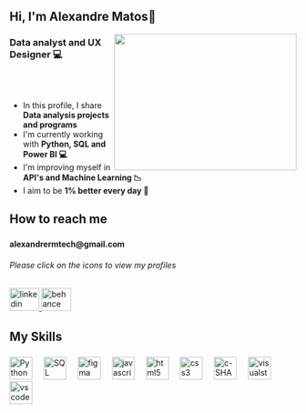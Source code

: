 <h2 align="left">Hi, I'm Alexandre Matos👋</h2>

<img align="right" width="320" height="240" src="https://media3.giphy.com/media/v1.Y2lkPTc5MGI3NjExbzFyNTNkMjA1cW52Zmg5NWNubjJ5bjhocnRuOGl4cnM1czZnaHdlayZlcD12MV9pbnRlcm5hbF9naWZfYnlfaWQmY3Q9Zw/qgQUggAC3Pfv687qPC/giphy.gif"  />


<h3 align="left">Data analyst and UX Designer 💻</h3>
<br></br>

<div>

<ul>
	<li>In this profile, I share <b>Data analysis projects and programs</b></li>
	<li>I'm currently working with <b>Python, SQL and Power BI 💻</b></li>
	<li>I'm improving myself in <b>API's and Machine Learning 📉</b></li>
	<li>I aim to be <b>1% better every day 💪</b></li>
</ul>

</div>

<p></p>
<h2 align="left">How to reach me</h2>

###

<div align="left">
<h4>alexandrermtech@gmail.com</h4>
<h6> Please click on the icons to view my profiles</h6>
  <a href="https://linkedin.com/in/alexandrematos2312/" target="_blank">
    <img src="https://raw.githubusercontent.com/maurodesouza/profile-readme-generator/master/src/assets/icons/social/linkedin/default.svg" width="52" height="40" alt="linkedin logo"  />
  </a>
  <a href="https://www.behance.net/alexandrematosux" target="_blank">
    <img src="https://raw.githubusercontent.com/maurodesouza/profile-readme-generator/master/src/assets/icons/social/behance/default.svg" width="52" height="40" alt="behance logo"  />
  </a>	
</div>

<h2 align="left">My Skills</h2>

###

<div align="left">
 
  <img src="https://cdn.jsdelivr.net/gh/devicons/devicon@latest/icons/python/python-original.svg" height="40" alt="Python logo" />
  <img width="12" />
  <img src="https://cdn.jsdelivr.net/gh/devicons/devicon@latest/icons/azuresqldatabase/azuresqldatabase-original.svg" height="40" alt="SQL logo" />
  <img width="12" />
  <img src="https://cdn.jsdelivr.net/gh/devicons/devicon/icons/figma/figma-original.svg" height="40" alt="figma logo"  />
  <img width="12" />
  <img src="https://cdn.jsdelivr.net/gh/devicons/devicon/icons/javascript/javascript-original.svg" height="40" alt="javascript logo"  />
  <img width="12" />
  <img src="https://cdn.jsdelivr.net/gh/devicons/devicon/icons/html5/html5-original.svg" height="40" alt="html5 logo"  />
  <img width="12" />
  <img src="https://cdn.jsdelivr.net/gh/devicons/devicon/icons/css3/css3-original.svg" height="40" alt="css3 logo"  />
  <img width="12" />
  <img src="https://cdn.jsdelivr.net/gh/devicons/devicon@latest/icons/csharp/csharp-original.svg" height="40" alt="c-SHARP logo"/>
  <img width="12" />
  <img src="https://cdn.jsdelivr.net/gh/devicons/devicon/icons/visualstudio/visualstudio-plain.svg" height="40" alt="visualstudio logo"  />
  <img width="12" />
  <img src="https://cdn.jsdelivr.net/gh/devicons/devicon/icons/vscode/vscode-original.svg" height="40" alt="vscode logo"  />
  <img width="12" />
</div>

###

